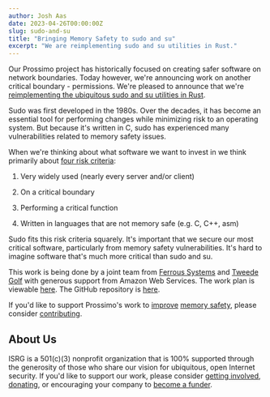 ```yaml
---
author: Josh Aas
date: 2023-04-26T00:00:00Z
slug: sudo-and-su
title: "Bringing Memory Safety to sudo and su"
excerpt: "We are reimplementing sudo and su utilities in Rust."
---
```


Our Prossimo project has historically focused on creating safer software on network boundaries. Today however, we're announcing work on another critical boundary - permissions. We're pleased to announce that we're [reimplementing the ubiquitous sudo and su utilities in Rust](/initiative/sudo-su/).

Sudo was first developed in the 1980s. Over the decades, it has become an essential tool for performing changes while minimizing risk to an operating system. But because it's written in C, sudo has experienced many vulnerabilities related to memory safety issues.

When we're thinking about what software we want to invest in we think primarily about [four risk criteria](/about/#identifying-risk):

1.  Very widely used (nearly every server and/or client)

2.  On a critical boundary

3.  Performing a critical function

4.  Written in languages that are not memory safe (e.g. C, C++, asm)

Sudo fits this risk criteria squarely. It's important that we secure our most critical software, particularly from memory safety vulnerabilities. It's hard to imagine software that's much more critical than sudo and su.

This work is being done by a joint team from [Ferrous Systems](https://ferrous-systems.com/) and [Tweede Golf](https://tweedegolf.nl/) with generous support from Amazon Web Services. The work plan is viewable [here](/initiative/sudo-su/sudo-su-work-plan/). The GitHub repository is [here](https://github.com/memorysafety/sudo-rs).

If you'd like to support Prossimo's work to [improve](/about/)  [memory safety](/docs/memory-safety/), please consider [contributing](/sponsor/).

About Us
--------

ISRG is a 501(c)(3) nonprofit organization that is 100% supported through the generosity of those who share our vision for ubiquitous, open Internet security. If you'd like to support our work, please consider [getting involved](https://abetterinternet.org/getinvolved/), [donating](https://abetterinternet.org/donate/), or encouraging your company to [become a funder](/become-a-funder/).